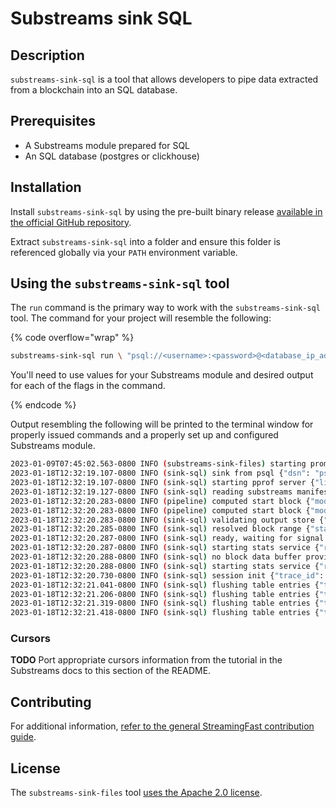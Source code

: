 # Substreams sink SQL

## Description

`substreams-sink-sql` is a tool that allows developers to pipe data extracted from a blockchain into an SQL database.

## Prerequisites

- A Substreams module prepared for SQL
- An SQL database (postgres or clickhouse)

## Installation

Install `substreams-sink-sql` by using the pre-built binary release [available in the official GitHub repository](https://github.com/streamingfast/substreams-sink-sql/releases).

Extract `substreams-sink-sql` into a folder and ensure this folder is referenced globally via your `PATH` environment variable.

## Using the `substreams-sink-sql` tool

The `run` command is the primary way to work with the `substreams-sink-sql` tool. The command for your project will resemble the following:

{% code overflow="wrap" %}

```bash
substreams-sink-sql run \ "psql://<username>:<password>@<database_ip_address>/substreams_example?sslmode=disable" \ "mainnet.eth.streamingfast.io:443" \ "substreams.yaml" \ db_out
```

You'll need to use values for your Substreams module and desired output for each of the flags in the command.

{% endcode %}

Output resembling the following will be printed to the terminal window for properly issued commands and a properly set up and configured Substreams module.

```bash
2023-01-09T07:45:02.563-0800 INFO (substreams-sink-files) starting prometheus metrics server {"listen_addr": 2023-01-18T12:32:19.107-0800 INFO (sink-sql) starting prometheus metrics server {"listen_addr": "localhost:9102"}
2023-01-18T12:32:19.107-0800 INFO (sink-sql) sink from psql {"dsn": "psql://sql:pass1@localhost/substreams_example?sslmode=disable", "endpoint": "mainnet.eth.streamingfast.io:443", "manifest_path": "substreams.yaml", "output_module_name": "db_out", "block_range": ""}
2023-01-18T12:32:19.107-0800 INFO (sink-sql) starting pprof server {"listen_addr": "localhost:6060"}
2023-01-18T12:32:19.127-0800 INFO (sink-sql) reading substreams manifest {"manifest_path": "substreams.yaml"}
2023-01-18T12:32:20.283-0800 INFO (pipeline) computed start block {"module_name": "store_block_meta_start", "start_block": 0}
2023-01-18T12:32:20.283-0800 INFO (pipeline) computed start block {"module_name": "db_out", "start_block": 0}
2023-01-18T12:32:20.283-0800 INFO (sink-sql) validating output store {"output_store": "db_out"}
2023-01-18T12:32:20.285-0800 INFO (sink-sql) resolved block range {"start_block": 0, "stop_block": 0}
2023-01-18T12:32:20.287-0800 INFO (sink-sql) ready, waiting for signal to quit
2023-01-18T12:32:20.287-0800 INFO (sink-sql) starting stats service {"runs_each": "2s"}
2023-01-18T12:32:20.288-0800 INFO (sink-sql) no block data buffer provided. since undo steps are possible, using default buffer size {"size": 12}
2023-01-18T12:32:20.288-0800 INFO (sink-sql) starting stats service {"runs_each": "2s"}
2023-01-18T12:32:20.730-0800 INFO (sink-sql) session init {"trace_id": "4605d4adbab0831c7505265a0366744c"}
2023-01-18T12:32:21.041-0800 INFO (sink-sql) flushing table entries {"table_name": "block_data", "entry_count": 2}
2023-01-18T12:32:21.206-0800 INFO (sink-sql) flushing table entries {"table_name": "block_data", "entry_count": 2}
2023-01-18T12:32:21.319-0800 INFO (sink-sql) flushing table entries {"table_name": "block_data", "entry_count": 0}
2023-01-18T12:32:21.418-0800 INFO (sink-sql) flushing table entries {"table_name": "block_data", "entry_count": 0}
```

### Cursors

**TODO** Port appropriate cursors information from the tutorial in the Substreams docs to this section of the README.

## Contributing

For additional information, [refer to the general StreamingFast contribution guide](https://github.com/streamingfast/streamingfast/blob/master/CONTRIBUTING.md).

## License

The `substreams-sink-files` tool [uses the Apache 2.0 license](https://github.com/streamingfast/substreams/blob/develop/LICENSE/README.md).
